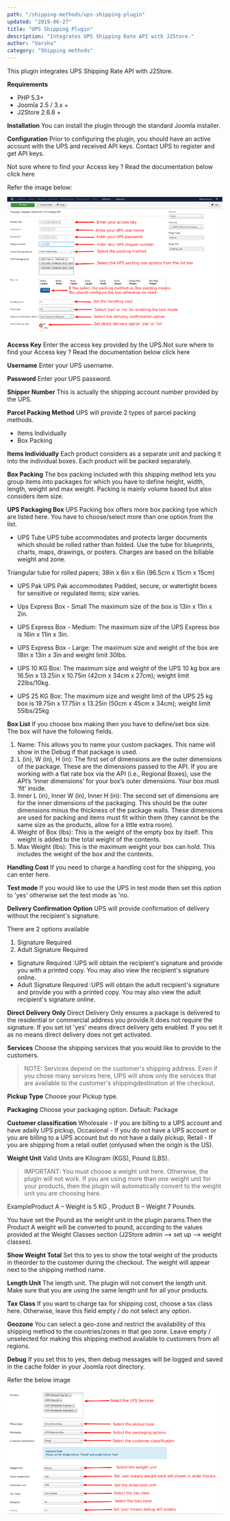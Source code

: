 ```yaml
---
path: "/shipping-methods/ups-shipping-plugin"
updated: "2019-06-27"
title: "UPS Shipping Plugin"
description: "Integrates UPS Shipping Rate API with J2Store."
author: "Varsha"
category: "Shipping methods"
---
```


This plugin integrates UPS Shipping Rate API with J2Store.

**Requirements**
* PHP 5.3+
* Joomla 2.5 / 3.x +
* J2Store 2.6.8 +

**Installation**
You can install the plugin through the standard Joomla installer.

**Configuration**
Prior to configuring the plugin, you should have an active account with the UPS and received API keys. Contact UPS to register and get API keys.

Not sure where to find your Access key ? Read the documentation below <link-text url = ¨https://help.extensionworks.com/hc/en-us/articles/200366638-Where-do-I-find-my-UPS-license-key-or-Access-Key-¨ target = ¨_blank¨ rel = ¨noopener¨> click here </link-text>

Refer the image below:

![ups1](https://raw.githubusercontent.com/j2store/doc-images/master//shipping-methods/ups-shipping-plugin/UPS1.png)

**Access Key**
Enter the access key provided by the UPS.Not sure where to find your Access key ? Read the documentation below
 <link-text url =¨https://help.extensionworks.com/hc/en-us/articles/200366638-Where-do-I-find-my-UPS-license-key-or-Access-Key-¨ target = ¨_blank¨ rel = ¨noopener¨> click here </link-text>

**Username**
Enter your UPS username.

**Password**
Enter your UPS password.

**Shipper Number**
This is actually the shipping account number provided by the UPS.

**Parcel Packing Method**
UPS will provide 2 types of parcel packing methods.

* Items Individually
* Box Packing

**Items Individually**
Each product considers as a separate unit and packing it into the individual boxes. Each product will be packed separately.

**Box Packing**
The box packing included with this shipping method lets you group items into packages for which you have to define height, width, length, weight and max weight. Packing is mainly volume based but also considers item size.

**UPS Packaging Box**
UPS Packing box offers more box packing tyoe which are listed here. You have to choose/select more than one option from the list.

* UPS Tube
UPS tube accommodates and protects larger documents which should be rolled rather than folded. Use the tube for blueprints, charts, maps, drawings, or posters. Charges are based on the billable weight and zone.

Triangular tube for rolled papers; 38in x 6in x 6in (96.5cm x 15cm x 15cm)

* UPS Pak
UPS Pak accommodates Padded, secure, or watertight boxes for sensitive or regulated items; size varies.

* Ups Express Box - Small
The maximum size of the box is 13in x 11in x 2in.

* UPS Express Box - Medium:
The maximum size of the UPS Express box is 16in x 11in x 3in.

* UPS Express Box - Large:
The maximum size and weight of the box are 18in x 13in x 3in and weight limit 30lbs.

* UPS 10 KG Box:
The maximum size and weight of the UPS 10 kg box are 16.5in x 13.25in x 10.75in (42cm x 34cm x 27cm); weight limit 22lbs/10kg.

* UPS 25 KG Box:
The maximum size and weight limit of the UPS 25 kg box is 19.75in x 17.75in x 13.25in (50cm x 45cm x 34cm); weight limit 55lbs/25kg

**Box List**
If you choose box making then you have to define/set box size. The box will have the following fields.

1. Name: This allows you to name your custom packages. This name will show in the Debug if that package is used.
2. L (in), W (in), H (in): The first set of dimensions are the outer dimensions of the package. These are the dimensions passed to the API. If you are working with a flat rate box via the API (i.e., Regional Boxes), use the API’s ‘inner dimensions’ for your box’s outer dimensions. Your box must ‘fit’ inside.
3. Inner L (in), Inner W (in), Inner H (in): The second set of dimensions are for the inner dimensions of the packaging. This should be the outer dimensions minus the thickness of the package walls. These dimensions are used for packing and items must fit within them (they cannot be the same size as the products, allow for a little extra room).
4. Weight of Box (lbs): This is the weight of the empty box by itself. This weight is added to the total weight of the contents.
5. Max Weight (lbs): This is the maximum weight your box can hold. This includes the weight of the box and the contents.

**Handling Cost**
If you need to charge a handling cost for the shipping, you can enter here.

**Test mode**
If you would like to use the UPS in test mode then set this option to 'yes' otherwise set the test mode as 'no.

**Delivery Confirmation Option**
UPS will provide confirmation of delivery without the recipient's signature.

There are 2 options available

1. Signature Required
2. Adult Signature Required

* Signature Required :UPS will obtain the recipient's signature and provide you with a printed copy. You may also view the recipient's signature online.
* Adult Signature Required :UPS will obtain the adult recipient's signature and provide you with a printed copy. You may also view the adult recipient's signature online.

**Direct Delivery Only**
Direct Delivery Only ensures a package is delivered to the residential or commercial address you provide.It does not require the  signature.
If you set ist 'yes' means direct delivery gets enabled. If you set it as no means direct delivery does not get activated.

**Services**
Choose the shipping services that you would like to provide to the customers.

> NOTE: Services depend on the customer's shipping address. Even if you chose many services here, UPS will show only the services that are available to the customer's shippingdestination at the checkout.
> 

**Pickup Type**
Choose your Pickup type.

**Packaging**
Choose your packaging option. Default: Package

**Customer classification**
Wholesale - If you are billing to a UPS account and have adaily UPS pickup, Occasional - If you do not have a UPS account or you are billing to a UPS account but do not have a daily pickup, Retail - If you are shipping from a retail outlet (onlyused when the origin is the US).

**Weight Unit**
Valid Units are Kilogram (KGS), Pound (LBS).

> IMPORTANT: You must choose a weight unit here. Otherwise, the plugin will not work. If you are using more than one weight unit for your products, then the plugin will automatically convert to the weight unit you are choosing here.
> 
ExampleProduct A – Weight is 5 KG , Product B – Weight 7 Pounds.

You have set the Pound as the weight unit in the plugin params.Then the Product A weight will be converted to pound, according to the values provided at the Weight Classes section (J2Store admin –> set up –> weight classes).

**Show Weight Total**
Set this to yes to show the total weight of the products in theorder to the customer during the checkout. The weight will appear next to the shipping method name.

**Length Unit**
The length unit.
The plugin will not convert the length unit. Make sure that you are using the same length unit for all your products.

**Tax Class**
If you want to charge tax for shipping cost, choose a tax class here. Otherwise, leave this field empty / do not select any option.

**Geozone**
You can select a geo-zone and restrict the availability of this shipping method to the countries/zones in that geo zone. Leave empty / unselected for making this shipping method available to customers from all regions.

**Debug**
If you set this to yes, then debug messages will be logged and saved in the cache folder in your Joomla root directory.

Refer the below image

![ups2](https://raw.githubusercontent.com/j2store/doc-images/master//shipping-methods/ups-shipping-plugin/UPS2.png)

